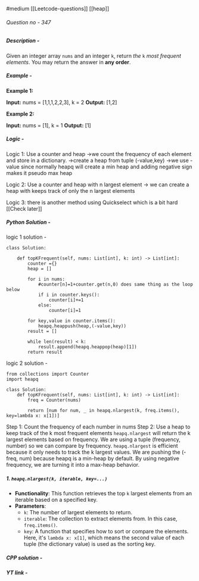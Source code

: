 
#medium [[Leetcode-questions]] [[heap]]

###### Question no - 347
##### Description -
Given an integer array `nums` and an integer `k`, return _the_ `k` _most frequent elements_. You may return the answer in **any order**.

##### Example -
**Example 1:**

**Input:** nums = [1,1,1,2,2,3], k = 2
**Output:** [1,2]

**Example 2:**

**Input:** nums = [1], k = 1
**Output:** [1]

##### Logic -
Logic 1: Use a  counter and heap
->we count the frequency of each element and store in a dictionary.
->create a heap from tuple (-value,key) 
->we use - value since normally heapq will create a min heap and adding negative sign makes it pseudo max heap

Logic 2: Use a counter and heap with n largest element
-> we can create a heap with keeps track of only the n largest elements

Logic 3: there is another method using Quickselect which is a bit hard [[Check later]] 

##### Python Solution -
logic 1 solution -
```
class Solution:

    def topKFrequent(self, nums: List[int], k: int) -> List[int]:
        counter ={}
        heap = []
        
        for i in nums:
            #counter[n]=1+counter.get(n,0) does same thing as the loop below
            if i in counter.keys():
                counter[i]+=1
            else:
                counter[i]=1
                
        for key,value in counter.items():
            heapq.heappush(heap,(-value,key))
        result = []
        
        while len(result) < k:
            result.append(heapq.heappop(heap)[1])
        return result
```

logic 2 solution -
```
from collections import Counter
import heapq

class Solution:
    def topKFrequent(self, nums: List[int], k: int) -> List[int]:
        freq = Counter(nums)
        
        return [num for num, _ in heapq.nlargest(k, freq.items(), key=lambda x: x[1])]
``` 
Step 1: Count the frequency of each number in nums
Step 2: Use a heap to keep track of the k most frequent elements `heapq.nlargest` will return the k largest elements based on frequency. We are using a tuple (frequency, number) so we can compare by frequency. `heapq.nlargest` is efficient because it only needs to track the k largest values.
We are pushing the (-freq, num) because heapq is a min-heap by default.
By using negative frequency, we are turning it into a max-heap behavior.
##### 1. **`heapq.nlargest(k, iterable, key=...)`**

- **Functionality**: This function retrieves the top `k` largest elements from an iterable based on a specified key.
- **Parameters**:
    - `k`: The number of largest elements to return.
    - `iterable`: The collection to extract elements from. In this case, `freq.items()`.
    - `key`: A function that specifies how to sort or compare the elements. Here, it's `lambda x: x[1]`, which means the second value of each tuple (the dictionary value) is used as the sorting key.



##### CPP solution -

##### YT link -
